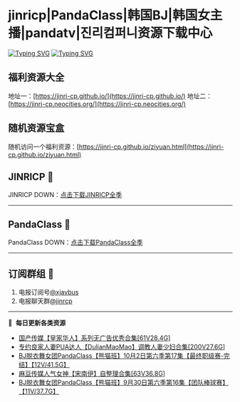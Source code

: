 # jinricp|PandaClass|韩国BJ|韩国女主播|pandatv|진리컴퍼니资源下载中心   
[![Typing SVG](https://readme-typing-svg.herokuapp.com?font=Fira+Code&pause=1000&center=true&vCenter=true&random=true&width=435&lines=所有链接都需要翻墙访问)](https://jinri-cp.neocities.org/free.html)
[![Typing SVG](https://readme-typing-svg.herokuapp.com?font=Fira+Code&pause=1000&center=true&vCenter=true&random=true&width=435&lines=点击进入福利资源下载中心)](https://pandaclass.neocities.org/)
## 福利资源大全
地址一：[https://jinri-cp.github.io/](https://jinri-cp.github.io/)
地址二：[https://jinri-cp.neocities.org/](https://jinri-cp.neocities.org/)
## 随机资源宝盒
随机访问一个福利资源：[https://jinri-cp.github.io/ziyuan.html](https://jinri-cp.github.io/ziyuan.html)
## JINRICP 👋   
JINRICP DOWN：[点击下载JINRICP全季](https://mypikpak.com/s/VODz7HXQoqcX0UrvaXfDtFoPo1)
****
## PandaClass 💯   
PandaClass DOWN：[点击下载PandaClass全季](https://mypikpak.com/s/VOKOTZkoEnkyvCnELVSquM97o1)   
****
## 订阅群组 🔞
1. 电报订阅号[@xjavbus](https://t.me/xjavbus)
2. 电报聊天群[@jinrcp](https://t.me/jinrcp)
**** 
📕 &nbsp;**每日更新各类资源**
<!-- BLOG-POST-LIST:START -->
- [国产传媒【皇家华人】系列无广告优秀合集[61V28.4G]](https://fuli.rulel.com/551.html)
- [专约良家人妻PUA达人【DulianMaoMao】调教人妻少妇合集[200V27.6G]](https://fuli.rulel.com/550.html)
- [BJ脱衣舞女团PandaClass【熊猫班】10月2日第六季第17集【最终职级赛-完结】【12V/41.5G】](https://fuli.rulel.com/549.html)
- [麻豆传媒人气女神【宋南伊】自整理合集[63V36.8G]](https://fuli.rulel.com/547.html)
- [BJ脱衣舞女团PandaClass【熊猫班】9月30日第六季第16集【团队棒球赛】【11V/37.7G】](https://fuli.rulel.com/546.html)
<!-- BLOG-POST-LIST:END -->
